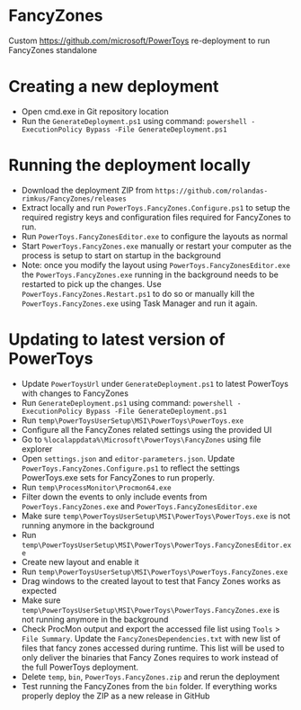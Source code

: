 # FancyZones
Custom https://github.com/microsoft/PowerToys re-deployment to run FancyZones standalone

# Creating a new deployment
- Open cmd.exe in Git repository location
- Run the `GenerateDeployment.ps1` using command: `powershell -ExecutionPolicy Bypass -File GenerateDeployment.ps1`

# Running the deployment locally
- Download the deployment ZIP from `https://github.com/rolandas-rimkus/FancyZones/releases`
- Extract locally and run `PowerToys.FancyZones.Configure.ps1` to setup the required registry keys and configuration files required for FancyZones to run.
- Run `PowerToys.FancyZonesEditor.exe` to configure the layouts as normal
- Start `PowerToys.FancyZones.exe` manually or restart your computer as the process is setup to start on startup in the background
- Note: once you modify the layout using `PowerToys.FancyZonesEditor.exe` the `PowerToys.FancyZones.exe` running in the background needs to be restarted to pick up the changes.
  Use `PowerToys.FancyZones.Restart.ps1` to do so or manually kill the `PowerToys.FancyZones.exe` using Task Manager and run it again.

# Updating to latest version of PowerToys
- Update `PowerToysUrl` under `GenerateDeployment.ps1` to latest PowerToys with changes to FancyZones
- Run `GenerateDeployment.ps1` using command: `powershell -ExecutionPolicy Bypass -File GenerateDeployment.ps1`
- Run `temp\PowerToysUserSetup\MSI\PowerToys\PowerToys.exe`
- Configure all the FancyZones related settings using the provided UI
- Go to `%localappdata%\Microsoft\PowerToys\FancyZones` using file explorer
- Open `settings.json` and `editor-parameters.json`. Update `PowerToys.FancyZones.Configure.ps1` to reflect the settings PowerToys.exe sets for FancyZones to run properly.
- Run `temp\ProcessMonitor\Procmon64.exe`
- Filter down the events to only include events from `PowerToys.FancyZones.exe` and `PowerToys.FancyZonesEditor.exe`
- Make sure `temp\PowerToysUserSetup\MSI\PowerToys\PowerToys.exe` is not running anymore in the background
- Run `temp\PowerToysUserSetup\MSI\PowerToys\PowerToys.FancyZonesEditor.exe`
- Create new layout and enable it
- Run `temp\PowerToysUserSetup\MSI\PowerToys\PowerToys.FancyZones.exe`
- Drag windows to the created layout to test that Fancy Zones works as expected
- Make sure `temp\PowerToysUserSetup\MSI\PowerToys\PowerToys.FancyZones.exe` is not running anymore in the background
- Check ProcMon output and export the accessed file list using `Tools` > `File Summary`. Update the `FancyZonesDependencies.txt` with new list of files that fancy zones accessed during runtime.
  This list will be used to only deliver the binaries that Fancy Zones requires to work instead of the full PowerToys deployment.
- Delete `temp`, `bin`, `PowerToys.FancyZones.zip` and rerun the deployment
- Test running the FancyZones from the `bin` folder. If everything works properly deploy the ZIP as a new release in GitHub